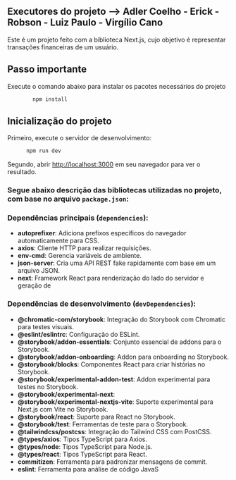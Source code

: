 ## Executores do projeto --> Adler Coelho - Erick - Robson - Luiz Paulo - Virgílio Cano

Este é um projeto feito com a biblioteca Next.js, cujo objetivo é representar
transações financeiras de um usuário.

## Passo importante

Execute o comando abaixo para instalar os pacotes necessários do projeto

```bash
        npm install
```

## Inicialização do projeto

Primeiro, execute o servidor de desenvolvimento:

```bash
      npm run dev
```

Segundo, abrir [http://localhost:3000](http://localhost:3000) em seu navegador para ver o resultado.

### Segue abaixo descrição das bibliotecas utilizadas no projeto, com base no arquivo `package.json`:

### Dependências principais (`dependencies`):

- **autoprefixer**: Adiciona prefixos específicos do navegador automaticamente para CSS.
- **axios**: Cliente HTTP para realizar requisições.
- **env-cmd**: Gerencia variáveis de ambiente.
- **json-server**: Cria uma API REST fake rapidamente com base em um arquivo JSON.
- **next**: Framework React para renderização do lado do servidor e geração de

### Dependências de desenvolvimento (`devDependencies`):

- **@chromatic-com/storybook**: Integração do Storybook com Chromatic para testes visuais.
- **@eslint/eslintrc**: Configuração do ESLint.
- **@storybook/addon-essentials**: Conjunto essencial de addons para o Storybook.
- **@storybook/addon-onboarding**: Addon para onboarding no Storybook.
- **@storybook/blocks**: Componentes React para criar histórias no Storybook.
- **@storybook/experimental-addon-test**: Addon experimental para testes no Storybook.
- **@storybook/experimental-next**:
- **@storybook/experimental-nextjs-vite**: Suporte experimental para Next.js com Vite no Storybook.
- **@storybook/react**: Suporte para React no Storybook.
- **@storybook/test**: Ferramentas de teste para o Storybook.
- **@tailwindcss/postcss**: Integração do Tailwind CSS com PostCSS.
- **@types/axios**: Tipos TypeScript para Axios.
- **@types/node**: Tipos TypeScript para Node.js.
- **@types/react**: Tipos TypeScript para React.
- **commitizen**: Ferramenta para padronizar mensagens de commit.
- **eslint**: Ferramenta para análise de código JavaS
